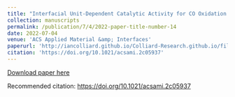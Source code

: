 ```yaml
---
title: "Interfacial Unit-Dependent Catalytic Activity for CO Oxidation over Cerium Oxysulfate Cluster Assemblies"
collection: manuscripts
permalink: /publication/7/4/2022-paper-title-number-14
date: 2022-07-04
venue: 'ACS Applied Material &amp; Interfaces'
paperurl: 'http://iancolliard.github.io/Colliard-Research.github.io/files/paper14.pdf'
citation: 'https://doi.org/10.1021/acsami.2c05937'
---
```


<a href='http://iancolliard.github.io/Colliard-Research.github.io/files/paper14.pdf'>Download paper here</a>

Recommended citation: https://doi.org/10.1021/acsami.2c05937